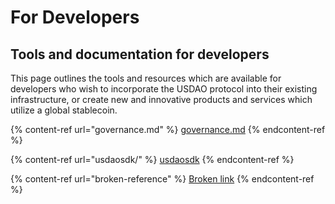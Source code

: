 # For Developers

## Tools and documentation for developers

This page outlines the tools and resources which are available for developers who wish to incorporate the USDAO protocol into their existing infrastructure, or create new and innovative products and services which utilize a global stablecoin.&#x20;

{% content-ref url="governance.md" %}
[governance.md](governance.md)
{% endcontent-ref %}

{% content-ref url="usdaosdk/" %}
[usdaosdk](usdaosdk/)
{% endcontent-ref %}

{% content-ref url="broken-reference" %}
[Broken link](broken-reference)
{% endcontent-ref %}

